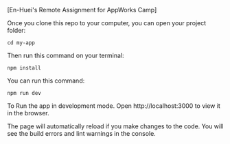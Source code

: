 [En-Huei's Remote Assignment for AppWorks Camp]

Once you clone this repo to your computer, you can open your project folder:

```
cd my-app
```

Then run this command on your terminal:

```
npm install
```

You can run this command:

```
npm run dev
```

To Run the app in development mode.
Open http://localhost:3000 to view it in the browser.

The page will automatically reload if you make changes to the code.
You will see the build errors and lint warnings in the console.
